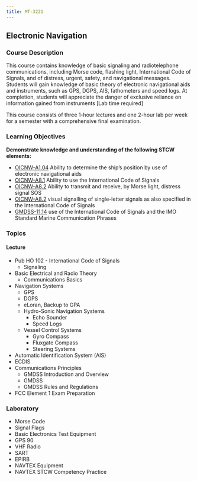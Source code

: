 ```yaml
---
title: MT-3221
---
```


## Electronic Navigation 

### Course Description

This course contains knowledge of basic signaling and radiotelephone communications, including Morse code, flashing light, International Code of Signals, and of distress, urgent, safety, and navigational messages. Students will gain knowledge of basic theory of electronic navigational aids and instruments, such as GPS, DGPS, AIS, fathometers and speed logs. At completion, students will appreciate the danger of exclusive reliance on information gained from instruments [Lab time required]

This course consists of three 1-hour lectures and one 2-hour lab per week for a semester with a comprehensive final examination.


### Learning Objectives

**Demonstrate knowledge and understanding of the following STCW elements:**

* [OICNW-A1.04](21#OICNW-A1\.04) Ability to determine the ship’s position by use of electronic navigational aids
* [OICNW-A8.1](21#OICNW-A8\.1) Ability to use the International Code of Signals
* [OICNW-A8.2](21#OICNW-A8\.2) Ability to transmit and receive, by Morse light, distress signal SOS 
* [OICNW-A8.2](21#OICNW-A8\.2) visual signalling of single-letter signals as also specified in the International Code of Signals
* [GMDSS-11.14](42#GMDSS-11\.14) use of the International Code of Signals and the IMO Standard Marine Communication Phrases


### Topics

#### Lecture

* Pub HO 102 - International Code of Signals
	* Signaling 
* Basic Electrical and Radio Theory
	* Communications Basics
* Navigation Systems
	* GPS
	* DGPS
	* eLoran, Backup to GPA
	* Hydro-Sonic Navigation Systems
		* Echo Sounder
		* Speed Logs
	* Vessel Control Systems
		* Gyro Compass
		* Fluxgate Compass
		* Steering Systems
* Automatic Identification System (AIS)
* ECDIS
* Communications Principles
	* GMDSS Introduction and Overview
	* GMDSS
	* GMDSS Rules and Regulations
* FCC Element 1 Exam Preparation

### Laboratory

* Morse Code
* Signal Flags
* Basic Electronics Test Equipment
* GPS 90
* VHF Radio
* SART
* EPIRB
* NAVTEX Equipment
* NAVTEX STCW Competency Practice




